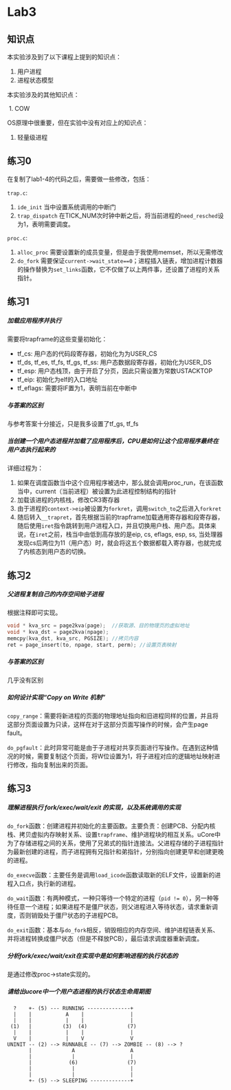 # Lab3

## 知识点

本实验涉及到了以下课程上提到的知识点：

1. 用户进程
2. 进程状态模型

本实验涉及的其他知识点：

​  1. COW

OS原理中很重要，但在实验中没有对应上的知识点：

1. 轻量级进程

## 练习0

在复制了lab1-4的代码之后，需要做一些修改，包括：

`trap.c`:

1. `ide_init` 当中设置系统调用的中断门
2. `trap_dispatch` 在TICK_NUM次时钟中断之后，将当前进程的`need_resched`设为1，表明需要调度。

`proc.c`:

1. `alloc_proc` 需要设置新的成员变量，但是由于我使用memset，所以无需修改
2. `do_fork` 需要保证`current->wait_state==0`；进程插入链表，增加进程计数器的操作替换为`set_links`函数，它不仅做了以上两件事，还设置了进程的关系指针。

## 练习1

##### 加载应用程序并执行

需要将trapframe的这些变量初始化：

- tf_cs: 用户态的代码段寄存器，初始化为为USER_CS
- tf_ds, tf_es, tf_fs, tf_gs, tf_ss: 用户态数据段寄存器，初始化为USER_DS
- tf_esp: 用户态栈顶，由于开启了分页，因此只需设置为常数USTACKTOP
- tf_eip: 初始化为elf的入口地址
- tf_eflags: 需要将IF置为1，表明当前在中断中

##### 与答案的区别

与参考答案十分接近，只是我多设置了tf_gs, tf_fs

##### 当创建一个用户态进程并加载了应用程序后，CPU是如何让这个应用程序最终在用户态执行起来的

详细过程为：

1. 如果在调度函数当中这个应用程序被选中，那么就会调用proc_run，在该函数当中，current（当前进程）被设置为此进程控制结构的指针
2. 加载该进程的内核栈，修改CR3寄存器
3. 由于进程的`context->eip`被设置为`forkret`，调用`switch_to`之后进入`forkret`
4. 随后转入`__trapret`，首先根据当前的trapframe加载通用寄存器和段寄存器，随后使用`iret`指令跳转到用户进程入口，并且切换用户栈、用户态。具体来说，在`iret`之前，栈当中由低到高存放的是eip, cs, eflags, esp, ss, 当处理器发现cs后两位为11（用户态）时，就会将这五个数据都载入寄存器，也就完成了内核态到用户态的切换。

## 练习2

##### 父进程复制自己的内存空间给子进程

根据注释即可实现。

```c
void * kva_src = page2kva(page);  //获取源、目的物理页的虚拟地址
void * kva_dst = page2kva(npage);        
memcpy(kva_dst, kva_src, PGSIZE); //拷贝内容
ret = page_insert(to, npage, start, perm); //设置页表映射
```

##### 与答案的区别

几乎没有区别

##### 如何设计实现“Copy on Write 机制”

`copy_range`：需要将新进程的页面的物理地址指向和旧进程同样的位置，并且将这部分页面设置为只读，这样在对于这部分页面写操作的时候，会产生page fault。

`do_pgfault`：此时异常可能是由于子进程对共享页面进行写操作。在遇到这种情况的时候，需要复制这个页面，将W位设置为1，将子进程对应的逻辑地址映射进行修改，指向复制出来的页面。

## 练习3

##### 理解进程执行 fork/exec/wait/exit 的实现，以及系统调用的实现

`do_fork`函数：创建进程并初始化的主要函数。主要负责：创建PCB、分配内核栈、拷贝虚拟内存映射关系、设置`trapframe`、维护进程块的相互关系。uCore中为了存储进程之间的关系，使用了兄弟式的指针连接法。父进程存储的子进程指针为最新创建的进程，而子进程拥有兄指针和弟指针，分别指向创建更早和创建更晚的进程。

`do_execve`函数：主要任务是调用`load_icode`函数读取新的ELF文件，设置新的进程入口点，执行新的进程。

`do_wait`函数：有两种模式，一种只等待一个特定的进程（`pid != 0`），另一种等待任意一个进程；如果进程不是僵尸状态，则父进程进入等待状态，请求重新调度，否则销毁处于僵尸状态的子进程PCB。

`do_exit`函数：基本与`do_fork`相反，销毁相应的内存空间、维护进程链表关系、并将进程转换成僵尸状态（但是不释放PCB），最后请求调度器重新调度。

##### 分析fork/exec/wait/exit在实现中是如何影响进程的执行状态的

是通过修改proc->state实现的。

##### 请给出ucore中一个用户态进程的执行状态生命周期图

```
  ?    +- (5) --- RUNNING --------------+
  |    |           A    |               |
  |    |           |    |               |
 (1)   |          (3)  (4)             (7)
  |    |           |    |               |
  V    |           |    V               V
UNINIT -- (2) --> RUNNABLE -- (7) --> ZOMBIE -- (8) --> ?
       |             A                  A
       |             |                  |
       |            (6)                (7)
       |             |                  |
       |             |                  |
       +- (5) --> SLEEPING -------------+
```







